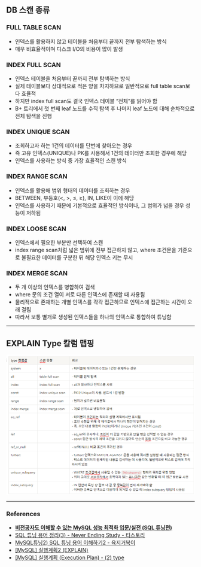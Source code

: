 ## DB 스캔 종류

### FULL TABLE SCAN

- 인덱스를 활용하지 않고 테이블을 처음부터 끝까지 전부 탐색하는 방식
- 매우 비효율적이며 디스크 I/O의 비용이 많이 발생

### INDEX FULL SCAN

- 인덱스 테이블을 처음부터 끝까지 전부 탐색하는 방식
- 실제 테이블보다 상대적으로 적은 양을 차지하므로 일반적으로 full table scan보다 효율적
- 하지만 index full scan도 결국 인덱스 테이블 “전체”를 읽어야 함
- B+ 트리에서 첫 번째 leaf 노드를 수직 탐색 후 나머지 leaf 노드에 대해 순차적으로 전체 탐색을 진행

### INDEX UNIQUE SCAN

- 조회하고자 하는 1건의 데이터를 단번에 찾아오는 경우
- 즉 고유 인덱스(UNIQUE)나 PK를 사용해서 1건의 데이터만 조회한 경우에 해당
- 인덱스를 사용하는 방식 중 가장 효율적인 스캔 방식

### INDEX RANGE SCAN

- 인덱스를 활용해 범위 형태의 데이터를 조회하는 경우
- BETWEEN, 부등호(<, >, ≤, ≥), IN, LIKE이 이에 해당
- 인덱스를 사용하기 때문에 기본적으로 효율적인 방식이나, 그 범위가 넓을 경우 성능이 저하됨

### INDEX LOOSE SCAN

- 인덱스에서 필요한 부분만 선택하여 스캔
- index range scan처럼 넓은 범위에 전부 접근하지 않고, where 조건문을 기준으로 불필요한 데이터를 구분한 뒤 해당 인덱스 키는 무시

### INDEX MERGE SCAN

- 두 개 이상의 인덱스를 병합하여 검색
- where 문의 조건 열이 서로 다른 인덱스에 존재할 때 사용됨
- 물리적으로 존재하는 개별 인덱스를 각각 접근하므로 인덱스에 접근하는 시간이 오래 걸림
- 따라서 보통 별개로 생성된 인덱스들을 하나의 인덱스로 통합하여 튜닝함

---

## EXPLAIN Type 칼럼 맵핑

![alt text](image.png)

---

### References

- [**비전공자도 이해할 수 있는 MySQL 성능 최적화 입문/실전 (SQL 튜닝편)**](https://www.inflearn.com/course/%EB%B9%84%EC%A0%84%EA%B3%B5%EC%9E%90-mysql-%EC%84%B1%EB%8A%A5%EC%B5%9C%EC%A0%95%ED%99%95-sql%ED%8A%9C%EB%8B%9D?srsltid=AfmBOopMiTIKspGSsqTKmPwjUhYhAgFf6i2XyWLqCrZBmn-Lhxv9Nxm_)
- [SQL 튜닝 용어 정리(3) - Never Ending Study - 티스토리](https://mungiyo.tistory.com/42)
- [MySQL튜닝2) SQL 튜닝 용어 이해하기2 - 육지거북이](https://land-turtler.tistory.com/134)
- [[MySQL] 실행계획2 (EXPLAIN)](https://velog.io/@ddongh1122/MySQL-%EC%8B%A4%ED%96%89%EA%B3%84%ED%9A%8D2-EXPLAIN)
- [[MySQL] 실행계획 (Execution Plan) - (2) type](https://hwannny.tistory.com/100)
